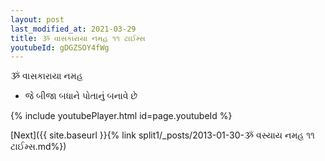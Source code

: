 ```yaml
---
layout: post
last_modified_at: 2021-03-29
title: ૐ વાસકારાયા નમહ ૧૧ ટાઈમ્સ
youtubeId: gDGZSOY4fWg
---
```

 
 
 ૐ વાસકારાયા નમહ  
 
 -  જે બીજા બધાને પોતાનું બનાવે છે 
 
  
 
  
 
 
 
 
 
 


{% include youtubePlayer.html id=page.youtubeId %}
 
[Next]({{ site.baseurl }}{% link  split1/_posts/2013-01-30-ૐ વસ્યાય નમહ ૧૧ ટાઈમ્સ.md%})
 
